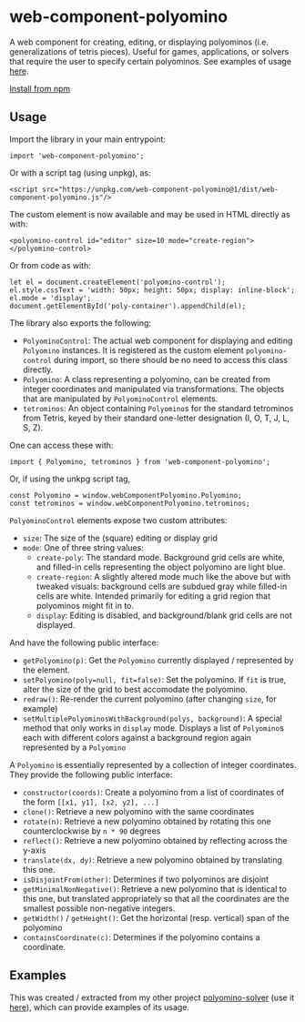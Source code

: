 web-component-polyomino
=======================

A web component for creating, editing, or displaying polyominos (i.e. generalizations of tetris pieces). 
Useful for games, applications, or solvers that require the user to specify certain polyominos.
See examples of usage [here](https://cemulate.github.io/polyomino-solver).

[Install from npm](https://www.npmjs.com/package/web-component-polyomino)

## Usage

Import the library in your main entrypoint:

```
import 'web-component-polyomino';
```

Or with a script tag (using unpkg), as:
```
<script src="https://unpkg.com/web-component-polyomino@1/dist/web-component-polyomino.js"/>
```

The custom element is now available and may be used in HTML directly as with:
```
<polyomino-control id="editor" size=10 mode="create-region"></polyomino-control>
```

Or from code as with:
```
let el = document.createElement('polyomino-control');
el.style.cssText = 'width: 50px; height: 50px; display: inline-block';
el.mode = 'display';
document.getElementById('poly-container').appendChild(el);
```

The library also exports the following:

* `PolyominoControl`: The actual web component for displaying and editing `Polyomino` instances.
It is registered as the custom element `polyomino-control` during import, so there should be no need to access this class directly.
* `Polyomino`: A class representing a polyomino, can be created from integer coordinates and manipulated via transformations.
The objects that are manipulated by `PolyominoControl` elements.
* `tetrominos`: An object containing `Polyomino`s for the standard tetrominos from Tetris, keyed by their standard one-letter designation (I, O, T, J, L, S, Z).

One can access these with:
```
import { Polyomino, tetrominos } from 'web-component-polyomino';
```

Or, if using the unkpg script tag,
```
const Polyomino = window.webComponentPolyomino.Polyomino;
const tetrominos = window.webComponentPolyomino.tetrominos;
```

`PolyominoControl` elements expose two custom attributes:

* `size`: The size of the (square) editing or display grid
* `mode`: One of three string values:
    - `create-poly`:
    The standard mode.
    Background grid cells are white, and filled-in cells representing the object polyomino are light blue.
    - `create-region`:
    A slightly altered mode much like the above but with tweaked visuals: background cells are subdued gray while filled-in cells are white.
    Intended primarily for editing a grid region that polyominos might fit in to.
    - `display`:
    Editing is disabled, and background/blank grid cells are not displayed.

And have the following public interface:

* `getPolyomino(p)`: Get the `Polyomino` currently displayed / represented by the element.
* `setPolyomino(poly=null, fit=false)`: Set the polyomino.
If `fit` is true, alter the size of the grid to best accomodate the polyomino.
* `redraw()`: Re-render the current polyomino (after changing `size`, for example)
* `setMultiplePolyominosWithBackground(polys, background)`: 
A special method that only works in `display` mode.
Displays a list of `Polyomino`s each with different colors against a background region again represented by a `Polyomino`

A `Polyomino` is essentially represented by a collection of integer coordinates.
They provide the following public interface:
* `constructor(coords)`: Create a polyomino from a list of coordinates of the form `[[x1, y1], [x2, y2], ...]`
* `clone()`: Retrieve a new polyomino with the same coordinates
* `rotate(n)`: Retrieve a new polyomino obtained by rotating this one counterclockwise by `n * 90` degrees
* `reflect()`: Retrieve a new polyomino obtained by reflecting across the y-axis
* `translate(dx, dy)`: Retrieve a new polyomino obtained by translating this one.
* `isDisjointFrom(other)`: Determines if two polyominos are disjoint
* `getMinimalNonNegative()`: Retrieve a new polyomino that is identical to this one, but translated appropriately so that all the coordinates are the smallest possible non-negative integers.
* `getWidth()` / `getHeight()`: Get the horizontal (resp. vertical) span of the polyomino
* `containsCoordinate(c)`: Determines if the polyomino contains a coordinate.

## Examples

This was created / extracted from my other project [polyomino-solver](https://github.com/cemulate/polyomino-solver) (use it [here](https://cemulate.github.io/polyomino-solver)), which can provide examples of its usage.